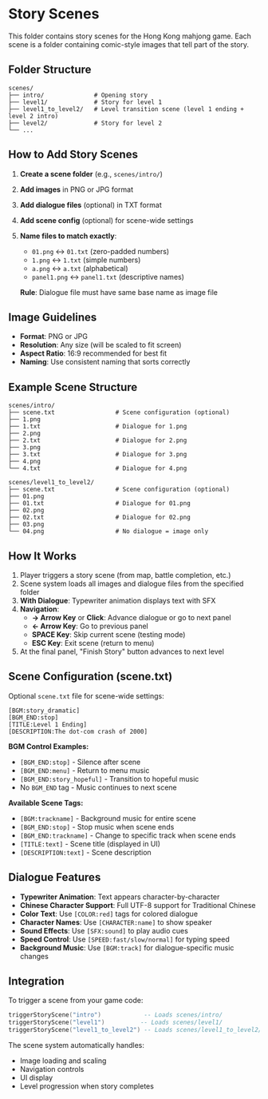 # Story Scenes

This folder contains story scenes for the Hong Kong mahjong game. Each scene is a folder containing comic-style images that tell part of the story.

## Folder Structure

```
scenes/
├── intro/              # Opening story
├── level1/             # Story for level 1
├── level1_to_level2/   # Level transition scene (level 1 ending + level 2 intro)
├── level2/             # Story for level 2
└── ...
```

## How to Add Story Scenes

1. **Create a scene folder** (e.g., `scenes/intro/`)
2. **Add images** in PNG or JPG format
3. **Add dialogue files** (optional) in TXT format
4. **Add scene config** (optional) for scene-wide settings
5. **Name files to match exactly**:
   - `01.png` ↔ `01.txt` (zero-padded numbers)
   - `1.png` ↔ `1.txt` (simple numbers)
   - `a.png` ↔ `a.txt` (alphabetical)
   - `panel1.png` ↔ `panel1.txt` (descriptive names)

   **Rule**: Dialogue file must have same base name as image file

## Image Guidelines

- **Format**: PNG or JPG
- **Resolution**: Any size (will be scaled to fit screen)
- **Aspect Ratio**: 16:9 recommended for best fit
- **Naming**: Use consistent naming that sorts correctly

## Example Scene Structure

```
scenes/intro/
├── scene.txt                 # Scene configuration (optional)
├── 1.png
├── 1.txt                     # Dialogue for 1.png
├── 2.png
├── 2.txt                     # Dialogue for 2.png
├── 3.png
├── 3.txt                     # Dialogue for 3.png
├── 4.png
└── 4.txt                     # Dialogue for 4.png

scenes/level1_to_level2/
├── scene.txt                 # Scene configuration (optional)
├── 01.png
├── 01.txt                    # Dialogue for 01.png
├── 02.png
├── 02.txt                    # Dialogue for 02.png
├── 03.png
└── 04.png                    # No dialogue = image only
```

## How It Works

1. Player triggers a story scene (from map, battle completion, etc.)
2. Scene system loads all images and dialogue files from the specified folder
3. **With Dialogue**: Typewriter animation displays text with SFX
4. **Navigation**:
   - **→ Arrow Key** or **Click**: Advance dialogue or go to next panel
   - **← Arrow Key**: Go to previous panel
   - **SPACE Key**: Skip current scene (testing mode)
   - **ESC Key**: Exit scene (return to menu)
5. At the final panel, "Finish Story" button advances to next level

## Scene Configuration (scene.txt)

Optional `scene.txt` file for scene-wide settings:

```
[BGM:story_dramatic]
[BGM_END:stop]
[TITLE:Level 1 Ending]
[DESCRIPTION:The dot-com crash of 2000]
```

**BGM Control Examples:**
- `[BGM_END:stop]` - Silence after scene
- `[BGM_END:menu]` - Return to menu music
- `[BGM_END:story_hopeful]` - Transition to hopeful music
- No `BGM_END` tag - Music continues to next scene

**Available Scene Tags:**
- `[BGM:trackname]` - Background music for entire scene
- `[BGM_END:stop]` - Stop music when scene ends
- `[BGM_END:trackname]` - Change to specific track when scene ends
- `[TITLE:text]` - Scene title (displayed in UI)
- `[DESCRIPTION:text]` - Scene description

## Dialogue Features

- **Typewriter Animation**: Text appears character-by-character
- **Chinese Character Support**: Full UTF-8 support for Traditional Chinese
- **Color Text**: Use `[COLOR:red]` tags for colored dialogue
- **Character Names**: Use `[CHARACTER:name]` to show speaker
- **Sound Effects**: Use `[SFX:sound]` to play audio cues
- **Speed Control**: Use `[SPEED:fast/slow/normal]` for typing speed
- **Background Music**: Use `[BGM:track]` for dialogue-specific music changes

## Integration

To trigger a scene from your game code:
```lua
triggerStoryScene("intro")            -- Loads scenes/intro/
triggerStoryScene("level1")          -- Loads scenes/level1/
triggerStoryScene("level1_to_level2") -- Loads scenes/level1_to_level2/
```

The scene system automatically handles:
- Image loading and scaling
- Navigation controls
- UI display
- Level progression when story completes